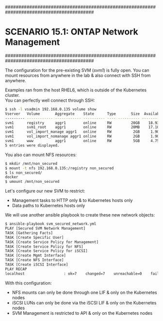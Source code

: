 #########################################################################################
# SCENARIO 15.1: ONTAP Network Management
#########################################################################################  

The configuration for the pre-existing SVM (_svm1_) is fully open. You can mount resources from anywhere in the lab & also connect with SSH from anywhere.  

Examples ran from the host RHEL6, which is outside of the Kubernetes cluster.  
You can perfectly well connect through SSH:

```bash
$ ssh -l vsadmin 192.168.0.135 volume show
Vserver   Volume       Aggregate    State      Type       Size  Available Used%
--------- ------------ ------------ ---------- ---- ---------- ---------- -----
svm1      registry     aggr1        online     RW         20GB    18.93GB    0%
svm1      svm1_root    aggr1        online     RW         20MB    17.10MB   10%
svm1      vol_import_manage aggr1   online     RW          2GB     1.90GB    0%
svm1      vol_import_nomanage aggr1 online     RW          2GB     1.90GB    0%
svm1      www          aggr1        online     RW          5GB     4.75GB    0%
5 entries were displayed.
```

You also can mount NFS resources:

```bash
$ mkdir /mnt/non_secured
$ mount -t nfs 192.168.0.135:/registry non_secured
$ ls non_secured/
docker
$ umount /mnt/non_secured
```

Let's configure our new SVM to restrict:

- Management tasks to HTTP only & to Kubernetes hosts only
- Data paths to Kubernetes hosts only

We will use another ansible playbook to create these new network objects:

```bash
$ ansible-playbook svm_secured_network.yml
PLAY [Secured SVM Network Management]
TASK [Gathering Facts]
TASK [Create Specific User]
TASK [Create Service Policy for Management]
TASK [Create Service Policy for NFS]
TASK [Create Service Policy for iSCSI]
TASK [Create Mgmt Interface]
TASK [Create NFS Interface]
TASK [Create iSCSI Interface]
PLAY RECAP
localhost                  : ok=7    changed=7    unreachable=0    failed=0    skipped=0    rescued=0    ignored=0
```

With this configuration:

- NFS mounts can only be done through one LIF & only on the Kubernetes nodes
- iSCSI LUNs can only be done via the iSCSI LIF & only on the Kubernetes nodes
- SVM Management is restricted to API & only on the Kubernetes nodes